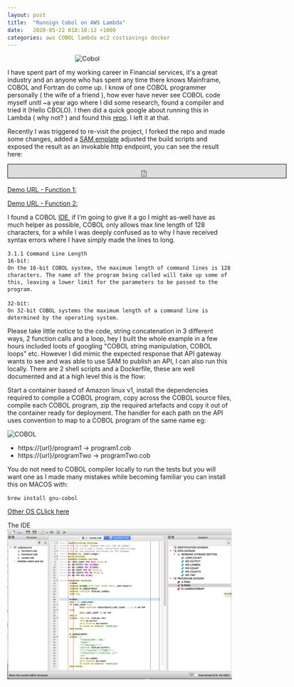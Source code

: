 ```yaml
---
layout: post
title:  "Runnign Cobol on AWS Lambda"
date:   2020-05-22 018:18:12 +1000
categories: aws COBOL lambda ec2 costsavings docker
---
```


<img src="https://cdn.kukiel.dev/cobol-book.jpg" alt="Cobol" style="width:200px;
    display: block;
    margin-left: auto;
    margin-right: auto;"/>


I have spent part of my working career in Financial services, it's a great industry and an anyone who has spent any time there knows Mainframe, COBOL and Fortran do come up.  I know of one COBOL programmer personally ( the wife of a friend ), how ever have never see COBOL code myself unitl ~a year ago where I did some research, found a compiler and tried it (Hello CBOLO).  I then did a quick google about running this in Lambda ( why not? ) and found this [repo](https://github.com/ktsmy/aws-lambda-cobol-sample).  I left it at that.

Recently I was triggered to re-visit the project, I forked the repo and made some changes, added a [SAM emplate](https://aws.amazon.com/serverless/sam/) adjusted the build scripts and exposed the result as an invokable http endpoint, you can see the result here:

<iframe width="625" height="30" frameborder="0" scrolling="no" marginheight="0" marginwidth="0" src="https://fe9yjg76ei.execute-api.ap-southeast-2.amazonaws.com/Prod/function1" style="border: 1px solid black;background: #FFFFFF;"></iframe>

[Demo URL - Function 1:](https://fe9yjg76ei.execute-api.ap-southeast-2.amazonaws.com/Prod/function1)

[Demo URL - Function 2:](https://fe9yjg76ei.execute-api.ap-southeast-2.amazonaws.com/Prod/function2)

I found a COBOL [IDE](https://pypi.org/project/OpenCobolIDE/), if I'm going to give it a go I might as-well have as much helper as possible, COBOL only allows max line length of 128 characters, for a while I was deeply confused as to why I have received syntax errors where I have simply made the lines to long.
```
3.1.1 Command Line Length
16-bit:
On the 16-bit COBOL system, the maximum length of command lines is 128 characters. The name of the program being called will take up some of this, leaving a lower limit for the parameters to be passed to the program.

32-bit:
On 32-bit COBOL systems the maximum length of a command line is determined by the operating system.
```

Please take little notice to the code, string concatenation in 3 different ways, 2 function calls and a loop, hey I built the whole example in a few hours included loots of googling "COBOL string manipulation, COBOL loops" etc.  However I did mimic the expected response that API gateway wants to see and was able to use SAM to publish an API, I can also run this locally.  There are 2 shell scripts and a Dockerfile, these are well documented and at a high level this is the flow:

Start a container based of Amazon linux v1, install the dependencies required to compile a COBOL program, copy across the COBOL source files, compile each COBOL program, zip the required artefacts and copy it out of the container ready for deployment.  The handler for each path on the API uses convention to map to a COBOL program of the same name eg:

![COBOL](https://cdn.kukiel.dev/cobol-build.gif "COBOL")

- https://{url}/program1  ->  program1.cob
- https://{url}/programTwo  ->  programTwo.cob

You do not need to COBOL compiler locally to run the tests but you will want one as I made many mistakes while becoming familiar you can install this on MACOS with:

```
brew install gnu-cobol
```

[Other OS CLlick here](https://sourceforge.net/p/open-cobol/wiki/Install%20Guide/)

The IDE
![COBOL](/assets/post/2020-05-22-COBOL-on-aws-lambda/cobol.png "COBOL")

